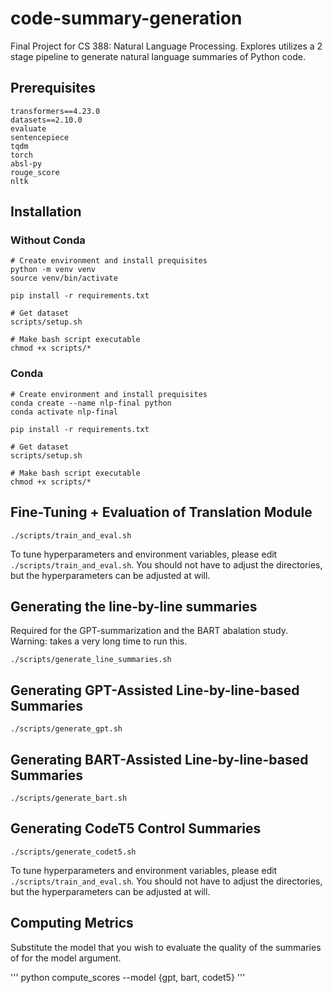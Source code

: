 # code-summary-generation
Final Project for CS 388: Natural Language Processing.  Explores utilizes a 2 stage pipeline to generate natural language summaries of Python code.

## Prerequisites
```
transformers==4.23.0
datasets==2.10.0
evaluate
sentencepiece
tqdm
torch
absl-py
rouge_score
nltk
```

## Installation
### Without Conda
```
# Create environment and install prequisites
python -m venv venv
source venv/bin/activate

pip install -r requirements.txt

# Get dataset
scripts/setup.sh

# Make bash script executable
chmod +x scripts/*
```

### Conda
```
# Create environment and install prequisites
conda create --name nlp-final python
conda activate nlp-final

pip install -r requirements.txt

# Get dataset
scripts/setup.sh

# Make bash script executable
chmod +x scripts/*
```

## Fine-Tuning + Evaluation of Translation Module
```
./scripts/train_and_eval.sh
```
To tune hyperparameters and environment variables, please edit `./scripts/train_and_eval.sh`.  You should not have to adjust the directories, but the hyperparameters can be adjusted at will.

## Generating the line-by-line summaries
Required for the GPT-summarization and the BART abalation study.  Warning: takes a very long time to run this.
```
./scripts/generate_line_summaries.sh
```

## Generating GPT-Assisted Line-by-line-based Summaries
```
./scripts/generate_gpt.sh
```

## Generating BART-Assisted Line-by-line-based Summaries
```
./scripts/generate_bart.sh
```

## Generating CodeT5 Control Summaries
```
./scripts/generate_codet5.sh
```


To tune hyperparameters and environment variables, please edit `./scripts/train_and_eval.sh`.  You should not have to adjust the directories, but the hyperparameters can be adjusted at will.

## Computing Metrics
Substitute the model that you wish to evaluate the quality of the summaries of for the model argument.

'''
python compute_scores --model {gpt, bart, codet5}
'''